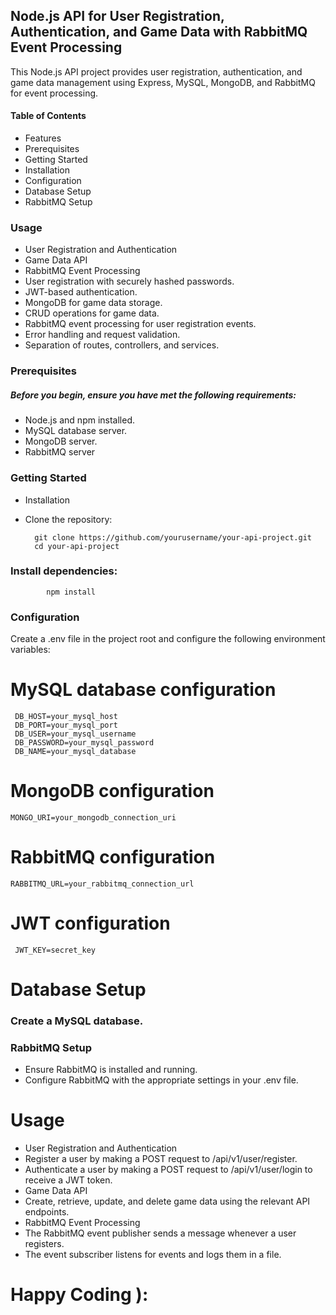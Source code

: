
## Node.js API for User Registration, Authentication, and Game Data with RabbitMQ Event Processing
This Node.js API project provides user registration, authentication, and game data management using Express, MySQL, MongoDB, and RabbitMQ for event processing.

#### Table of Contents
* Features
* Prerequisites
* Getting Started
* Installation
* Configuration
* Database Setup
* RabbitMQ Setup
### Usage
* User Registration and Authentication
* Game Data API
* RabbitMQ Event Processing
* User registration with securely hashed passwords.
* JWT-based authentication.
* MongoDB for game data storage.
* CRUD operations for game data.
* RabbitMQ event processing for user registration events.
* Error handling and request validation.
* Separation of routes, controllers, and services.
### Prerequisites
##### Before you begin, ensure you have met the following requirements:

* Node.js and npm installed.
* MySQL database server.
* MongoDB server.
* RabbitMQ server

### Getting Started
* Installation
* Clone the repository:

        git clone https://github.com/yourusername/your-api-project.git
        cd your-api-project
### Install dependencies:
            npm install
### Configuration
Create a .env file in the project root and configure the following environment variables:

# MySQL database configuration
     DB_HOST=your_mysql_host
     DB_PORT=your_mysql_port
     DB_USER=your_mysql_username
     DB_PASSWORD=your_mysql_password
     DB_NAME=your_mysql_database

# MongoDB configuration
    MONGO_URI=your_mongodb_connection_uri

# RabbitMQ configuration
    RABBITMQ_URL=your_rabbitmq_connection_url
    
# JWT configuration
     JWT_KEY=secret_key
# Database Setup
### Create a MySQL database.
### RabbitMQ Setup
* Ensure RabbitMQ is installed and running.
* Configure RabbitMQ with the appropriate settings in your .env file.
# Usage
* User Registration and Authentication
* Register a user by making a POST request to /api/v1/user/register.
* Authenticate a user by making a POST request to /api/v1/user/login to receive a JWT token.
* Game Data API
* Create, retrieve, update, and delete game data using the relevant API endpoints.
* RabbitMQ Event Processing
* The RabbitMQ event publisher sends a message whenever a user registers.
* The event subscriber listens for events and logs them in a file.

#  Happy Coding  ):

